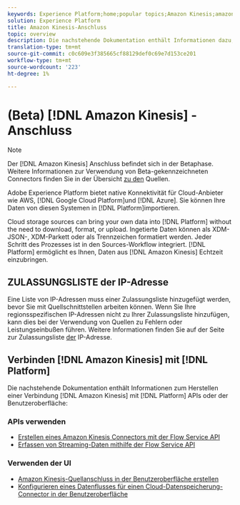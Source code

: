 ```yaml
---
keywords: Experience Platform;home;popular topics;Amazon Kinesis;amazon kinesis;Kinesis;kinesis
solution: Experience Platform
title: Amazon Kinesis-Anschluss
topic: overview
description: Die nachstehende Dokumentation enthält Informationen dazu, wie Amazon Kinesis mit APIs oder der Benutzeroberfläche mit Platform verbunden werden kann.
translation-type: tm+mt
source-git-commit: c0c609e3f385665cf88129def0c69e7d153ce201
workflow-type: tm+mt
source-wordcount: '223'
ht-degree: 1%

---
```



# (Beta) [!DNL Amazon Kinesis] -Anschluss

>[!NOTE]
>
>Der [!DNL Amazon Kinesis] Anschluss befindet sich in der Betaphase. Weitere Informationen zur Verwendung von Beta-gekennzeichneten Connectors finden Sie in der Übersicht [zu den](../../home.md#terms-and-conditions) Quellen.

Adobe Experience Platform bietet native Konnektivität für Cloud-Anbieter wie AWS, [!DNL Google Cloud Platform]und [!DNL Azure]. Sie können Ihre Daten von diesen Systemen in [!DNL Platform]importieren.

Cloud storage sources can bring your own data into [!DNL Platform] without the need to download, format, or upload. Ingetierte Daten können als XDM-JSON-, XDM-Parkett oder als Trennzeichen formatiert werden. Jeder Schritt des Prozesses ist in den Sources-Workflow integriert. [!DNL Platform] ermöglicht es Ihnen, Daten aus [!DNL Amazon Kinesis] Echtzeit einzubringen.

## ZULASSUNGSLISTE der IP-Adresse

Eine Liste von IP-Adressen muss einer Zulassungsliste hinzugefügt werden, bevor Sie mit Quellschnittstellen arbeiten können. Wenn Sie Ihre regionsspezifischen IP-Adressen nicht zu Ihrer Zulassungsliste hinzufügen, kann dies bei der Verwendung von Quellen zu Fehlern oder Leistungseinbußen führen. Weitere Informationen finden Sie auf der Seite zur Zulassungsliste [der](../../ip-address-allow-list.md) IP-Adresse.

## Verbinden [!DNL Amazon Kinesis] mit [!DNL Platform]

Die nachstehende Dokumentation enthält Informationen zum Herstellen einer Verbindung [!DNL Amazon Kinesis] mit [!DNL Platform] APIs oder der Benutzeroberfläche:

### APIs verwenden

- [Erstellen eines Amazon Kinesis Connectors mit der Flow Service API](../../tutorials/api/create/cloud-storage/kinesis.md)
- [Erfassen von Streaming-Daten mithilfe der Flow Service API](../../tutorials/api/collect/streaming.md)

### Verwenden der UI

- [Amazon Kinesis-Quellanschluss in der Benutzeroberfläche erstellen](../../tutorials/ui/create/cloud-storage/kinesis.md)
- [Konfigurieren eines Datenflusses für einen Cloud-Datenspeicherung-Connector in der Benutzeroberfläche](../../tutorials/ui/dataflow/streaming/cloud-storage-streaming.md)